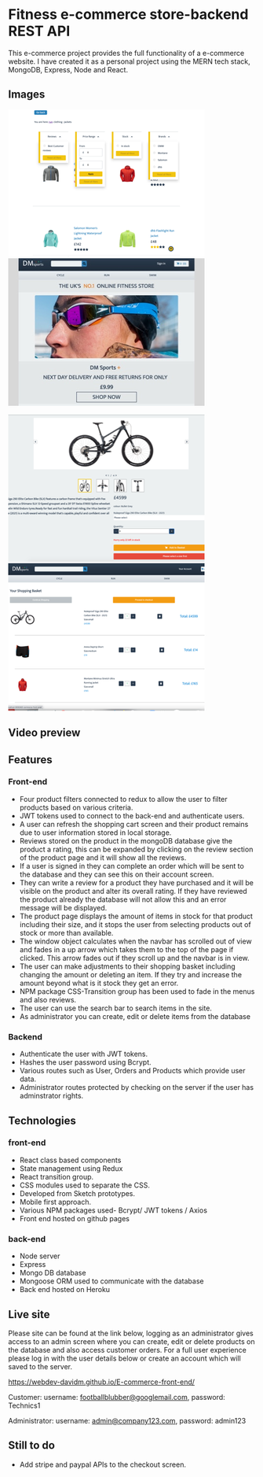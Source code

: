 # Fitness e-commerce store-backend REST API

This e-commerce project provides the full functionality of a e-commerce website. I have created it as a personal project using the MERN tech stack, MongoDB, Express, Node and React.

## Images

![](/read-me-images/My-e-commerce-store.png ) ![](/read-me-images/main-image.jpg )

![](/read-me-images/My-e-commerce-store-product-page.png ) ![](/read-me-images/My-e-commerce-store-shopping-basket.png )
 
## Video preview



## Features

### Front-end

- Four product filters connected to redux to allow the user to filter products based on various criteria.
- JWT tokens used to connect to the back-end and authenticate users.
- A user can refresh the shopping cart screen and their product remains due to user information stored in local storage.
- Reviews stored on the product in the mongoDB database give the product a rating, this can be expanded by clicking on the review section of the product page and it will show all the reviews.
- If a user is signed in they can complete an order which will be sent to the database and they can see this on their account screen.
- They can write a review for a product they have purchased and it will be visible on the product and alter its overall rating. If they have reviewed the product already the database will not allow this and an error message will be displayed.
- The product page displays the amount of items in stock for that product including their size, and it stops the user from selecting products out of stock or more than available.
- The window object calculates when the navbar has scrolled out of view and fades in a up arrow which takes them to the top of the page if clicked. This arrow fades out if they scroll up and the navbar is in view.
- The user can make adjustments to their shopping basket including changing the amount or deleting an item. If they try and increase the amount beyond what is it stock they get an error.
- NPM package CSS-Transition group has been used to fade in the menus and also reviews.
- The user can use the search bar to search items in the site.
- As administrator you can create, edit or delete items from the database

### Backend

- Authenticate the user with JWT tokens.
- Hashes the user password using Bcrypt.
- Various routes such as User, Orders and Products which provide user data.
- Administrator routes protected by checking on the server if the user has adminstrator rights.

## Technologies

### front-end

- React class based components
- State management using Redux  
- React transition group.   
- CSS modules used to separate the CSS.
- Developed from Sketch prototypes.
- Mobile first approach.
- Various NPM packages used- Bcrypt/ JWT tokens / Axios
- Front end hosted on github pages


### back-end

- Node server
- Express
- Mongo DB database
- Mongoose ORM used to communicate with the database
- Back end hosted on Heroku

## Live site

Please site can be found at the link below, logging as an administrator gives access to an admin screen where you can create, edit or delete products on the database and also access customer orders. For a full user experience please log in with the user details below or create an account which will saved to the server.

https://webdev-davidm.github.io/E-commerce-front-end/

Customer: username: footballblubber@googlemail.com, password: Technics1

Administrator: username: admin@company123.com, password: admin123

## Still to do

- Add stripe and paypal APIs to the checkout screen.




